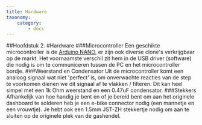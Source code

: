 ```yaml
---
title: Hardware
taxonomy:
    category:
        - docs
---
```


##Hoofdstuk 2.
#Hardware
###Microcontroller
Een geschikte microcontroller is de [Arduino NANO](https://amzn.to/3kqGcoB), er zijn ook diverse clone's verkrijgbaar op de markt. Het voornaamste verschil zit hem in de USB driver (software) die nodig is om te communiceren tussen de PC en het microcontroller bordje.
###Weerstand en Condensator
Uit de microcontroller komt een analoog signaal wat niet 'perfect' is, om onverwachte reacties van de step te voorkomen dienen we dit signaal af te vlakken / filteren. Dit kan heel simpel met een 1k Ohm weerstand en een 0.47uF condensator.
###Stekkers
Afhankelijk van hoe handig je bent en of je bereid bent om aan het originele dashboard te solderen heb je een e-bike connector nodig (een mannetje en een vrouwtje).
Je hebt ook een 1.5mm JST-ZH stekkertje nodig om aan te sluiten op de originele plek van de gashendel.
